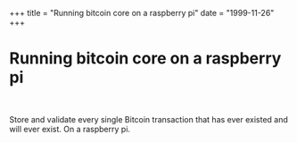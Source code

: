 +++
title = "Running bitcoin core on a raspberry pi"
date = "1999-11-26"
+++



# Running bitcoin core on a raspberry pi

<br>

Store and validate every single Bitcoin transaction that has ever existed and will ever exist. On a raspberry pi.

<br><br><br>


<nft-card contractAddress="0x495f947276749ce646f68ac8c248420045cb7b5e" tokenId="21217790705324758101175761062786421039733409879261131814667265897591277092865"> </nft-card> <script src="https://unpkg.com/embeddable-nfts/dist/nft-card.min.js"></script>